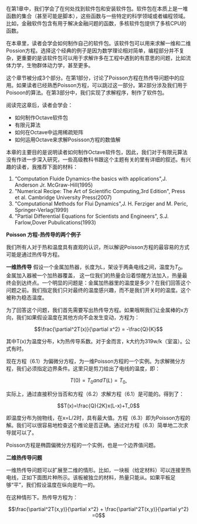 
在第1章中，我们学会了在何处找到软件包和安装软件包。软件包在本质上是一堆函数的集合（甚至可能是脚本），这些函数与一些特定的科学领域或者编程领域。比如，金融软件包含有用于解决金融问题的函数，多核软件包提供了多核CPU的函数。

在本章里，读者会学会如何制作自己的软件包。该软件包可以用来求解一维和二维Possion方程。选择这个经典的例子是因为数学理论相对简单，编程部分并不复杂，更重要的是该软件包可以用于求解许多在工程中遇到的有意思的问题，比如流体力学，生物群体动力学，甚至更多。

这个章节被分成3个部分。在第1部分，讨论了Poisson方程在热传导问题中的应用。如果读者已经熟悉Poisson方程，可以跳过这一部分。第2部分涉及我们用于Poisoon的算法。在第3部分中，我们实现了求解程序，制作了软件包。

阅读完这章后，读者会学会：

 - 如何制作Octave软件包
 - 有限元算法
 - 如何在Octave中运用稀疏矩阵
 - 如何运用Octave来求解Posisson方程的数值解

本章的主要目的是说明读者如何制作Octave软件包，因此，我们对于有限元算法没有作进一步深入研究，一些高级教科书跟这个主题有关的里有详细的叙述。有兴趣的读者，我推荐下面的材料：

 1. “Computation Fluide Dynamics-the basics with applications",J. Anderson Jr.  McGraw-Hill(1995)
 2. "Numerical Recipe: The Art of Scientific Computing,3rd Edition", Press et al. Cambridge University Press(2007)
 3. "Computational Methods for Flui Dynamics",J. H. Ferziger and M. Peric, Springer-Verlag(1999)
 4. "Partial Differential Equations for Scientists and Engineers", S.J. Farlow,Dover Pubulications(1993)

**Poisson 方程-热传导的两个例子**

我们所有人对于热和温度具有直观的认识，所以解说Poisson方程的最容易的方式可能是通过热传导方程。


**一维热传导**
假设一个金属加热器，长度为L，架设于两条电线之间，温度为$T_0$。金属加入器被一个加热器覆盖，
这一位我们的热量会沿着惊醒方法加入，热量最终会到达终点。一个明显的问题是：金属加热器里的温度是多少？在我们回答这个问题之前。我们指定我们只对最终的温度感兴趣，而不是我们开关时的温度。这个被称为稳态温度。

为了回答这个问题，我们首先需要写出热传导方程。如果哦啊我们让金属棒的x方向，我们如果假设温度在其他方向不会发生变动，方程为：

$$\frac{\partial^2T(x)}{\partial x^2} = -\frac{Q}{K}$$

其中T(x)为温度分布，k为热传导系数。对于金而言，k大约为319w/k（室温）。公式有时。

现在方程（6.1）为偏微分方程，为一维Poisson方程的一个实例。为求解微分方程，我们必须指定边界条件。这里只是剪刀给出了电线的温度，即：

$$T(0)=T_0 and T(L)=T_0,  $$

实际上，通过直接积分当否和方程（6.2）求解方程（6.1）是可能的。得到了：

$$T(x)=\frac{Q}{2K}x(L-x)+T_0$$

即温度分布为抛物线，在x=L/2时，具有最大值。方程（6.3）即为Poisson方程的解。我们可以很容易地检查这个推论是否正确。通过对方程（6.3）简单地二次求导就可以了。

Poisson方程是椭圆偏微分方程的一个实例，也是一个边界值问题。

**二维热传导问题**

一维热传导问题可以扩展至二维的情形。比如，一块板（给定材料）可以连接至热电线，正如下面图片种所示。该板被独立的材料，热量只能从。如果平板足够“平”，我们假设温度在纵向是均一的。

在这种情形下。热传导方程为：

$$\frac{\partial^2T(x,y)}{\partial x^2} + \frac{\partial^2T(x,y)}{\partial y^2} =0$$
